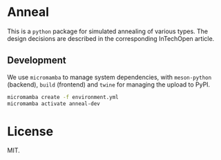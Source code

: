 # Anneal

This is a `python` package for simulated annealing of various types. The design
decisions are described in the corresponding InTechOpen article.

## Development

We use `micromamba` to manage system dependencies, with `meson-python` (backend),
`build` (frontend) and `twine` for managing the upload to PyPI.

``` sh
micromamba create -f environment.yml
micromamba activate anneal-dev
```

# License
MIT.
